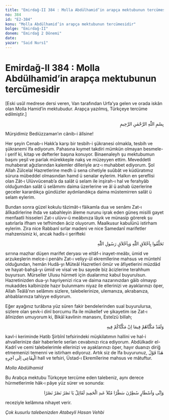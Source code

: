```yaml
---
title: "Emirdağ-II 384 : Molla Abdülhamid’in arapça mektubunun tercümesidir"
no: 384
id: "E2-384"
konu: "Molla Abdülhamid’in arapça mektubunun tercümesidir"
bolge: "Emirdağ-II"
donem: "Emirdağ 2 Dönemi"
date: 
yazar: "Said Nursî"
---
```


# Emirdağ-II 384 : Molla Abdülhamid’in arapça mektubunun tercümesidir

<p class="takdim">[Eski usûl medrese dersi veren, Van tarafından Urfa’ya gelen ve orada iskân olan Molla Hamid’in mektubudur. Arapça yazılmış, Türkçeye tercüme edilmiştir.]</p>

<p class="arabic" dir="rtl" title="Meal: “Rahman ve Rahîm olan Allah’ın adıyla.”">بِسْمِ اللّٰهِ الرَّحْمٰنِ الرَّحِيمِ</p>

Mürşidimiz Bediüzzaman’ın cânib-i âlîsine!

Her şeyin Cenab-ı Hakk’a karşı bir tesbih-i şükranesi olmakla, tesbih ve şükranemi îfa ediyorum. Pahasına kıymet takdiri mümkün olmayan besmele-i şerif ki, kitap ve defterler başına konuyor. Binaenaleyh şu mektubumun başını yeşil ve parlak mürekkeple nakş ve müzeyyen ettim. Meveddetli muhaberat ağızlarından kalemler dilleriyle arz-ı muhabbet ediyorum. Şol Allah Zülcelal Hazretlerine medh ü sena cihetiyle suûbât ve küdûratımız sürura mübeddel olmasından hamd ü senalar eylerim. Halkın en şereflisi olan Zât-ı Ulüvvücenab’a da salât ü selam ile inşirah-ı hal ve ferahyâb olduğumdan salât ü selâmımı daima üzerlerine ve âl ü ashab üzerlerine geceler karardıkça gündüzler aydınlandıkça daima müstemirren salât ü selam eylerim.

Bundan sonra güzel kokulu tâzimât-ı fâikamla dua ve senâmı Zat-ı âlîkadirlerine ihda ve sabahleyin âleme nurunu işrak eden güneş misilli gayet menfaatli hisseleri Zat-ı ulüvv-ü meâbınıza lâyık ve münasip görerek şu satırlarla ifham ve tefhimden âciz oluyorum. Maalkusur kabulünü istirham eylerim. Zira nice Rabbanî sırlar madeni ve nice Samedanî marifetler mahzenisiniz ki, ancak hadîs-i şerifteki

<p class="arabic" dir="rtl" title="Meal: “Allah'ın ahlakıyla ve Allah Resulünün ahlakıyla ahlaklanın”">تَخَلَّقُوا بِاَخْلاَقِ اللّٰهِ وَبِاَخْلاَقِ رَسُولِ اللّٰهِ</p>

sırrına mazhar düşen marifet deryası ve eltâf-ı inayet-meâbı, ümid ve arzukeşlerin melce-i penâhı Zat-ı veliyy-ül ekremîlerine mahsus ve müntehî olduğundan, hemân Hudâ-yı Müteâl Hazretleri ömür ve âfiyetlerini müzdâd ve hayat-bahşâ-yı ümid ve visal ve bu sayede biz âcizlerine terahhum buyursun. Mürseller Ulusu hürmeti için dualarımız kabul buyurulsun. Hazretinizden dua-yı hayriyenizi rica ve daima nazarınızdan gâib olmayıp mukaddes kalbinizde hazır bulunmamı niyaz ile ellerinizi ve ayaklarınızı öper, Allah Teâlâ’nın selâmını sizlere, talebelerinize, ulemanıza, akrabanıza, ahbablarınıza tahiyye ediyorum.

Eğer ayağınız turâbına yüz süren fakir bendelerinden sual buyurulursa, sizlere olan şevk-i dinî borcumu îfa ile mükellef ve şikayetim ise Zat-ı âlînizden umuyorum ki, Bikāî kavlinin manasını, Esteîzü billah;

<p class="arabic" dir="rtl" title="Meal: “Andolsunki, size kendisi hakkında imkânlar verdiğimiz hususlarda, onlara imkan vermiştik.” [Ahkaf Suresi, 46:26]">وَلَقَدْ مَكَّنَّاهُمْ فِيمَا اِنْ مَكَّنَّاكُمْ فِيهِ</p>

kavl-i keriminde Hatib Şirbînî tefsirindeki müşkilatımın hallini ve hal-i ahvallerinize dair haberlerle serîan cevabınızı rica ediyorum. Abdülkadir el-Kadrî ve cemi talebelerimle ellerinizi ve ayaklarınızı öper, hayır duanızı diriğ etmemenizi temenni ve istirham ediyoruz. Artık siz de îfa buyurunuz, <span class="arabic" dir="rtl" title="">هٰذَا قَوْلُ الْبِقَاعِى اِلٰى آخِرِهِ</span> hall ve tefsiri, Üstad-ı Ekremîlerine mahsus ve mâtuftur.

*Molla Abdülhamid*

Bu Arabça mektubu Türkçeye tercüme eden talebeniz, aynı derece hürmetlerimle hâk-ı pâye yüz sürer ve sonunda:

<p class="arabic" dir="rtl" title="Meal: “Şüphesiz ben, satır satır yazılanlara yemin olsun ki Molla Abdülhamid olarak derim ki: Ey Zafer! Kati bir zafer.” ">وَاِنِّى وَاَسْطَارٍ سُطِرْنَ سَطْرًا مُنْلاَ عَبدِ الْحَمِيدِ لَقَائِلٌ يَا نَصْرُ نَصْرٌ نَصْرًا</p>

receziyle kelâmına nihayet verir.

*Çok kusurlu talebenizden*
*Atabeyli Hasan Vehbi*
